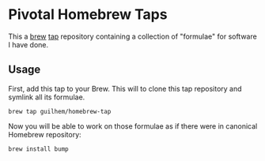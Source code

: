 # Pivotal Homebrew Taps

This a [brew](https://brew.sh/) [tap](https://docs.brew.sh/Taps) repository containing a collection of "formulae" for software I have done. 

## Usage

First, add this tap to your Brew. This will to clone this tap repository and symlink all its formulae.

```
brew tap guilhem/homebrew-tap
```

Now you will be able to work on those formulae as if there were in canonical Homebrew repository:

```
brew install bump
```
